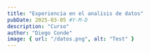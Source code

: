```yaml
---
title: "Experiencia en el analisis de datos"
pubDate: 2025-03-05 #Y-M-D
description: "Curso"
author: "Diego Conde"
image: { url: "/datos.png", alt: "Test" }
---
```


